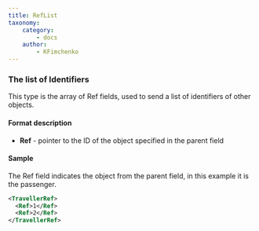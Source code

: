 ```yaml
---
title: RefList
taxonomy:
    category:
        - docs
    author:
        - KFimchenko
---
```


### The list of Identifiers

This type is the array of Ref fields, used to send a list of identifiers of other objects.

#### Format description

-   **Ref** - pointer to the ID of the object specified in the parent field

#### Sample

The Ref field indicates the object from the parent field, in this example it is the passenger.

```xml
<TravellerRef>
  <Ref>1</Ref>
  <Ref>2</Ref>
</TravellerRef>
```